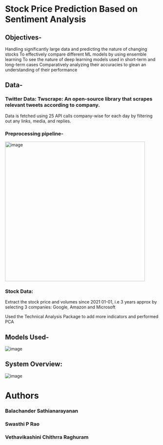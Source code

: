 #   Stock Price Prediction Based on Sentiment Analysis

## Objectives- 
Handling significantly large data and predicting the nature of changing stocks
To effectively compare different ML models by using ensemble learning
To see the nature of deep learning models used in short-term and long-term cases
Comparatively analyzing their accuracies to glean an understanding of their performance

## Data- 
### Twitter Data: Twscrape: An open-source library that scrapes relevant tweets according to company.
Data is fetched using 25 API calls company-wise for each day by filtering out any links, media, and replies. 

### Preprocessing pipeline-


<img width="458" alt="image" src="https://github.com/vethavikashini-cr/EECS6893_FinalProject_Team15/assets/145593646/49d23bf3-6871-4e7f-a830-6a1fb5ec717c">



### Stock Data: 
Extract the stock price and volumes since  2021 01-01, i.e 3 years approx by selecting 3 companies: Google, Amazon and Microsoft

Used the Technical Analysis Package to add more indicators and performed PCA

## Models Used-

![image](https://github.com/vethavikashini-cr/EECS6893_FinalProject_Team15/assets/145593646/8b87ed33-9c60-45d3-8efa-1087c64cf4e8)


## System Overview:

![image](https://github.com/vethavikashini-cr/EECS6893_FinalProject_Team15/assets/145593646/e0a5579f-a191-4fc2-b345-31eb94721dca)

# Authors
### Balachander Sathianarayanan

### Swasthi P Rao

### Vethavikashini Chithrra Raghuram
